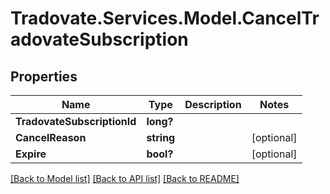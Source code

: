 # Tradovate.Services.Model.CancelTradovateSubscription
## Properties

Name | Type | Description | Notes
------------ | ------------- | ------------- | -------------
**TradovateSubscriptionId** | **long?** |  | 
**CancelReason** | **string** |  | [optional] 
**Expire** | **bool?** |  | [optional] 

[[Back to Model list]](../README.md#documentation-for-models) [[Back to API list]](../README.md#documentation-for-api-endpoints) [[Back to README]](../README.md)


